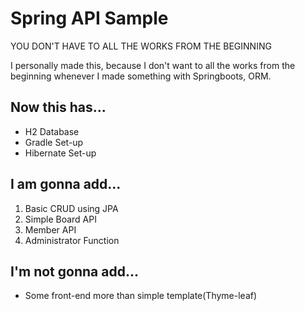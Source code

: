 # Spring API Sample

YOU DON'T HAVE TO ALL THE WORKS FROM THE BEGINNING

I personally made this, because I don't want to all the works from the beginning whenever I made something with Springboots, ORM.

## Now this has...

* H2 Database
* Gradle Set-up
* Hibernate Set-up

## I am gonna add...

1. Basic CRUD using JPA
2. Simple Board API
3. Member API
4. Administrator Function

## I'm not gonna add...

* Some front-end more than simple template(Thyme-leaf)